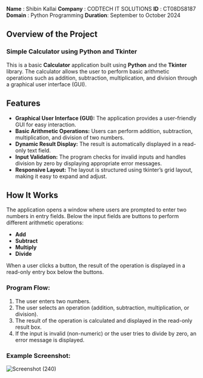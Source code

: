  **Name**    : Shibin Kallai
 **Company** : CODTECH IT SOLUTIONS 
 **ID**      : CT08DS8187
 **Domain**  : Python Programming
 **Duration**: September to October 2024


## Overview of the Project

### Simple Calculator using Python and Tkinter
This is a basic **Calculator** application built using **Python** and the **Tkinter** library. The calculator allows the user to perform basic arithmetic operations such as addition, subtraction, multiplication, and division through a graphical user interface (GUI).

## Features

- **Graphical User Interface (GUI):** The application provides a user-friendly GUI for easy interaction.
- **Basic Arithmetic Operations:** Users can perform addition, subtraction, multiplication, and division of two numbers.
- **Dynamic Result Display:** The result is automatically displayed in a read-only text field.
- **Input Validation:** The program checks for invalid inputs and handles division by zero by displaying appropriate error messages.
- **Responsive Layout:** The layout is structured using tkinter’s grid layout, making it easy to expand and adjust.

## How It Works

The application opens a window where users are prompted to enter two numbers in entry fields. Below the input fields are buttons to perform different arithmetic operations:

- **Add**
- **Subtract**
- **Multiply**
- **Divide**

When a user clicks a button, the result of the operation is displayed in a read-only entry box below the buttons.

### Program Flow:
1. The user enters two numbers.
2. The user selects an operation (addition, subtraction, multiplication, or division).
3. The result of the operation is calculated and displayed in the read-only result box.
4. If the input is invalid (non-numeric) or the user tries to divide by zero, an error message is displayed.

### Example Screenshot:
![Screenshot (240)](https://github.com/user-attachments/assets/6612b0ae-76f7-40c6-bf92-5143f46d5394)


